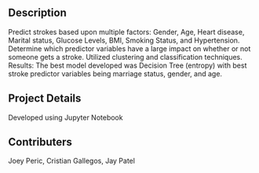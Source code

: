 ## Description
Predict strokes based upon multiple factors: Gender, Age, Heart disease, Marital status, Glucose Levels, BMI, Smoking Status, and Hypertension.<br/>
Determine which predictor variables have a large impact on whether or not someone gets a stroke. Utilized clustering and classification techniques.<br/>
Results: The best model developed was Decision Tree (entropy) with best stroke predictor variables being marriage status, gender, and age.

## Project Details
Developed using Jupyter Notebook


## Contributers
Joey Peric, Cristian Gallegos, Jay Patel

